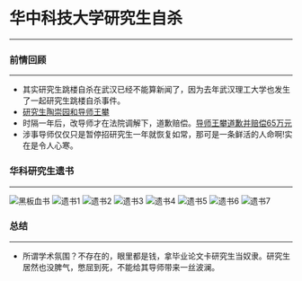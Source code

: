 # 华中科技大学研究生自杀
***

### 前情回顾
***
* 其实研究生跳楼自杀在武汉已经不能算新闻了，因为去年武汉理工大学也发生了一起研究生跳楼自杀事件。
* [研究生陶崇园和导师王攀](https://www.sohu.com/a/227203031_100109247)
* 时隔一年后，改导师才在法院调解下，道歉赔偿。[导师王攀道歉并赔偿65万元](https://baijiahao.baidu.com/s?id=1629066252188256170&wfr=spider&for=pc)
* 涉事导师仅仅只是暂停招研究生一年就恢复如常，那可是一条鲜活的人命啊!实在是令人心寒。

### 华科研究生遗书
***
![黑板血书](http://pics2.baidu.com/feed/4bed2e738bd4b31cbe6fb9d3da0b437a9f2ff86d.jpeg?token=d6a28d962ce73725af94aeda618aaf63&s=5580F7191E56364994ADD50C030070F1)
![遗书1](http://pics2.baidu.com/feed/43a7d933c895d14333d05aaf2d2de60758af07fe.jpeg?token=8992e340d7403a3af4c199ee77ed9393&s=1E2870235BAFC4CC08D5C5DB0100E0B1)
![遗书2](http://pics7.baidu.com/feed/a50f4bfbfbedab64788ec049aaebcbc67b311e99.jpeg?token=c299bcc02e0b035abd377050168a15ed&s=3E2874235BBFC5CC1ED491CA0100C0B1)
![遗书3](http://pics0.baidu.com/feed/3ac79f3df8dcd100a4a52e412c562315b8122ff3.jpeg?token=e1b479d840a23ea400d554852701ef37&s=F808703319BEC4CC10DC81DB0100C0B3)
![遗书4](http://pics3.baidu.com/feed/d833c895d143ad4bba36cda3dddf3eaaa50f069f.jpeg?token=c926f1754a708cdd74d2d8e7c52b8573&s=1E2870231BAEC4CC5C5DA5DA0100C0B1)
![遗书5](http://pics0.baidu.com/feed/e1fe9925bc315c600d72c1f7d26caf1648547721.jpeg?token=716f25098bc8e827c32f3745b454f00f&s=1EAA74231BAFD0CC58FD85DA0100C0B1)
![遗书6](http://pics3.baidu.com/feed/738b4710b912c8fc4882bf09a2def640d48821e7.jpeg?token=970d2ddbd1324b96c1727f578ad7dfb6&s=9C887C335BBFD4CC5ED4C9CA010080B3)
![遗书7](http://pics4.baidu.com/feed/8ad4b31c8701a18b4561b7afc0f2630d2a38feaf.jpeg?token=91eed8f1fccf5c3bf78dff0f04e2fc78&s=1E2870231BAED4CC5A7DA0DB0100C0B1)

### 总结
***
* 所谓学术氛围？不存在的，眼里都是钱，拿毕业论文卡研究生当奴隶。研究生居然也没脾气，憋屈到死，不能给其导师带来一丝波澜。

